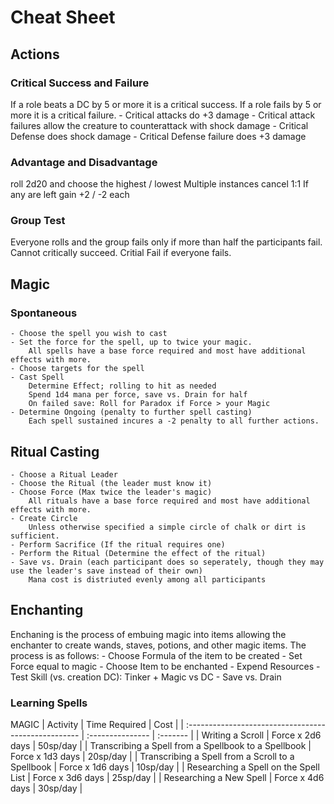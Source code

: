# Cheat Sheet

## Actions
### Critical Success and Failure
If a role beats a DC by 5 or more it is a critical success.
If a role fails by 5 or more it is a critical failure.
    - Critical attacks do +3 damage
    - Critical attack failures allow the creature to counterattack with shock damage
    - Critical Defense does shock damage
    - Critical Defense failure does +3 damage
### Advantage and Disadvantage
roll 2d20 and choose the highest / lowest
Multiple instances cancel 1:1
If any are left gain +2 / -2 each

### Group Test
Everyone rolls and the group fails only if more than half the participants fail.
Cannot critically succeed.
Critial Fail if everyone fails.

## Magic

### Spontaneous
    - Choose the spell you wish to cast
    - Set the force for the spell, up to twice your magic.
        All spells have a base force required and most have additional effects with more.
    - Choose targets for the spell
    - Cast Spell
        Determine Effect; rolling to hit as needed
        Spend 1d4 mana per force, save vs. Drain for half
        On failed save: Roll for Paradox if Force > your Magic
    - Determine Ongoing (penalty to further spell casting)
        Each spell sustained incures a -2 penalty to all further actions.

## Ritual Casting
    - Choose a Ritual Leader
    - Choose the Ritual (the leader must know it)
    - Choose Force (Max twice the leader's magic)
        All rituals have a base force required and most have additional effects with more.
    - Create Circle
        Unless otherwise specified a simple circle of chalk or dirt is sufficient.
    - Perform Sacrifice (If the ritual requires one)
    - Perform the Ritual (Determine the effect of the ritual)
    - Save vs. Drain (each participant does so seperately, though they may use the leader's save instead of their own)
        Mana cost is distriuted evenly among all participants

## Enchanting

Enchaning is the process of embuing magic into items allowing the enchanter to create wands, staves, potions, and other magic items. The process is as follows:
    - Choose Formula of the item to be created
    - Set Force equal to magic
    - Choose Item to be enchanted
    - Expend Resources
    - Test Skill (vs. creation DC): Tinker + Magic vs DC
    - Save vs. Drain
        
### Learning Spells

MAGIC
| Activity                                             | Time Required    | Cost     |
| :--------------------------------------------------- | :--------------- | :------- |
| Writing a Scroll                                     | Force x 2d6 days | 50sp/day |
| Transcribing a Spell from a Spellbook to a Spellbook | Force x 1d3 days | 20sp/day |
| Transcribing a Spell from a Scroll to a Spellbook    | Force x 1d6 days | 10sp/day |
| Researching a Spell on the Spell List                | Force x 3d6 days | 25sp/day |
| Researching a New Spell                              | Force x 4d6 days | 30sp/day |